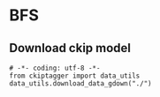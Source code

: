 # BFS

## Download ckip model
```
# -*- coding: utf-8 -*-
from ckiptagger import data_utils
data_utils.download_data_gdown("./")
```
